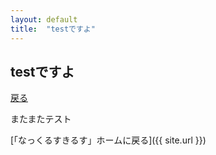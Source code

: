 ```yaml
---
layout: default
title:  "testですよ"
--- 
```


##   testですよ

<a href="#" onclick="history.back(); return false;">戻る</a>

またまたテスト

 [「なっくるすきるす」ホームに戻る]({{ site.url }}) 